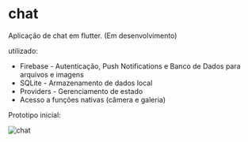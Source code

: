 # chat

Aplicação de chat em flutter. (Em desenvolvimento)

utilizado:
- Firebase - Autenticação, Push Notifications e Banco de Dados para arquivos e imagens
- SQLite - Armazenamento de dados local
- Providers - Gerenciamento de estado
- Acesso a funções nativas (câmera e galeria)

Prototipo inicial:

![chat](https://user-images.githubusercontent.com/81890027/189266893-968e6514-3199-42cf-968a-b5ed29537eb6.jpg)
